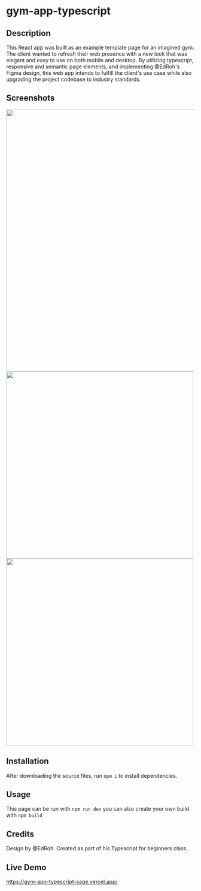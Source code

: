 # gym-app-typescript

## Description

This React app was built as an example template page for an imagined gym. The client wanted to refresh their web presence with a new look that was elegant and easy to use on both mobile and desktop. By utilizing typescript, responsive and semantic page elements, and implementing @EdRoh's Figma design, this web app intends to fulfill the client's use case while also upgrading the project codebase to industry standards.

## Screenshots

<img src="../gym-app-typescript/src/assets/screenshots/gym_desktop.png" width="700">

<img src="../gym-app-typescript/src/assets/screenshots/gym_mobile.png" width="500">
<img src="../gym-app-typescript/src/assets/screenshots/gym_mobilemenu.png" width="500">

## Installation

After downloading the source files, run `npm i` to install dependencies.

## Usage

This page can be run with `npm run dev` you can also create your own build with `npm build`

## Credits

Design by @EdRoh. Created as part of his Typescript for beginners class.

## Live Demo

https://gym-app-typescript-sage.vercel.app/
